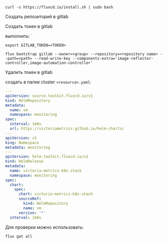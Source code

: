```shell
curl -s https://fluxcd.io/install.sh | sudo bash
```

Создать репозиторий в gitlab

Создать токен в gitlab

выполнить:
`
```shell
export GITLAB_TOKEN=<TOKEN>

flux bootstrap gitlab --owner=<group> --repository=<repository name> --path=<path> --read-write-key --components-extra='image-reflector-controller,image-automation-controller'
```

Удалить токен в gitlab

создать в папке cluster `<resource>.yaml`:

```yaml title=hr-vm.yaml
---
apiVersion: source.toolkit.fluxcd.io/v1
kind: HelmRepository
metadata:
  name: vm
  namespace: monitoring
spec:
  interval: 1m0s
  url: https://victoriametrics.github.io/helm-charts/
---
apiVersion: v1
king: Namespace
metadata: monitoring
---
apiVersion: helm.toolkit.fluxcd.io/v2
kind: HelmRelease
metadata:
  name: victoria-metrics-k8s-stack
  namespace: monitoring
spec:
  chart:
    spec:
      chart: victoria-metrics-k8s-stack
      sourceRef:
        kind: HelmRepository
        name: vm
      version: '*'
  interval: 1m0s
```

Для проверки можно использовать:

```shell
flux get all
```
